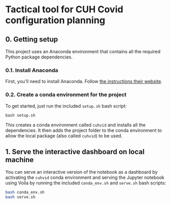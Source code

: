 # Tactical tool for CUH Covid configuration planning

## 0. Getting setup
This project uses an Anaconda environment that contains all the required Python package dependencies. 

### 0.1. Install Anaconda
First, you'll need to install Anaconda. Follow [the instructions their website](https://docs.anaconda.com/anaconda/install/).

### 0.2. Create a conda environment for the project
To get started, just run the included `setup.sh` bash script:
```
bash setup.sh
```

This creates a conda environment called `cuhvid` and installs all the dependencies. It then adds the project folder to the conda environment to allow the local package (also called `cuhvid`) to be used.

## 1. Serve the interactive dashboard on local machine
You can serve an interactive version of the notebook as a dashboard by activating the `cuhvid` conda environment and serving the Jupyter notebook using Voila by running the included `conda_env.sh` and `serve.sh` bash scripts:
```bash
bash conda_env.sh
bash serve.sh
```
